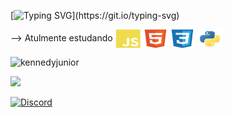 [![Typing SVG](https://readme-typing-svg.demolab.com?font=Shafarik&weight=500&size=21&pause=1000&color=D56CF7&width=435&lines=Bem-vindo+ao+meu+perfil!)](https://git.io/typing-svg)

--> Atulmente estudando 
<img align="center" alt="K-Js" height="30" width="40" src="https://raw.githubusercontent.com/devicons/devicon/master/icons/javascript/javascript-plain.svg">
<img align="center" alt="K-HTML" height="30" width="40" src="https://raw.githubusercontent.com/devicons/devicon/master/icons/html5/html5-original.svg">
<img align="center" alt="K-CSS" height="30" width="40" src="https://raw.githubusercontent.com/devicons/devicon/master/icons/css3/css3-original.svg">
<img align="center" alt="K-Python" height="30" width="40" src="https://raw.githubusercontent.com/devicons/devicon/master/icons/python/python-original.svg">


![kennedyjunior](https://github-readme-stats.vercel.app/api?username=kennedyjunior&show_icons=true&theme=cobalt)



<img src="https://github.com/user-attachments/assets/e5c9a3e7-62f4-4971-9d48-435a98aa4912" align="rigth" />


[![Discord](https://img.shields.io/badge/Discord-7289DA?style=for-the-badge&logo=discord&logoColor=white)](https://discord.com/users/175212387912253450)
